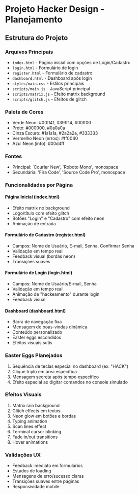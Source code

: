 # Projeto Hacker Design - Planejamento

## Estrutura do Projeto

### Arquivos Principais
- `index.html` - Página inicial com opções de Login/Cadastro
- `login.html` - Formulário de login
- `register.html` - Formulário de cadastro
- `dashboard.html` - Dashboard após login
- `styles/main.css` - Estilos principais
- `scripts/main.js` - JavaScript principal
- `scripts/matrix.js` - Efeito matrix background
- `scripts/glitch.js` - Efeitos de glitch

### Paleta de Cores
- Verde Neon: #00ff41, #39ff14, #00ff00
- Preto: #000000, #0a0a0a
- Cinza Escuro: #1a1a1a, #2a2a2a, #333333
- Vermelho Neon (erros): #ff0040
- Azul Neon (info): #00d4ff

### Fontes
- Principal: 'Courier New', 'Roboto Mono', monospace
- Secundária: 'Fira Code', 'Source Code Pro', monospace

### Funcionalidades por Página

#### Página Inicial (index.html)
- Efeito matrix no background
- Logo/título com efeito glitch
- Botões "Login" e "Cadastro" com efeito neon
- Animação de entrada

#### Formulário de Cadastro (register.html)
- Campos: Nome de Usuário, E-mail, Senha, Confirmar Senha
- Validação em tempo real
- Feedback visual (bordas neon)
- Transições suaves

#### Formulário de Login (login.html)
- Campos: Nome de Usuário/E-mail, Senha
- Validação em tempo real
- Animação de "hackeamento" durante login
- Feedback visual

#### Dashboard (dashboard.html)
- Barra de navegação fixa
- Mensagem de boas-vindas dinâmica
- Conteúdo personalizado
- Easter eggs escondidos
- Efeitos visuais sutis

### Easter Eggs Planejados
1. Sequência de teclas especial no dashboard (ex: "HACK")
2. Clique triplo em área específica
3. Mensagem secreta após tempo específico
4. Efeito especial ao digitar comandos no console simulado

### Efeitos Visuais
1. Matrix rain background
2. Glitch effects em textos
3. Neon glow em botões e bordas
4. Typing animation
5. Scan lines effect
6. Terminal cursor blinking
7. Fade in/out transitions
8. Hover animations

### Validações UX
- Feedback imediato em formulários
- Estados de loading
- Mensagens de erro/sucesso claras
- Transições suaves entre páginas
- Responsividade mobile

